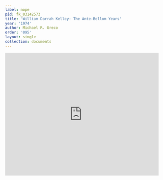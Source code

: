 ```yaml
---
label: nope
pid: fk_03142573
title: 'William Darrah Kelley: The Ante-Bellum Years'
year: '1974'
author: Michael R. Greco
order: '095'
layout: single
collection: documents
---
```

<iframe src="https://northwestern.app.box.com/embed/s/xyeceo85h8ows0xndse5labozn5z6dqq?sortColumn=date&view=list" width="500" height="400" frameborder="0" allowfullscreen webkitallowfullscreen msallowfullscreen></iframe>
